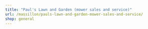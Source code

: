 ```yaml
---
title: "Paul's Lawn and Garden (mower sales and service)"
url: /massillon/pauls-lawn-and-garden-mower-sales-and-service/
shop: general
---
```

